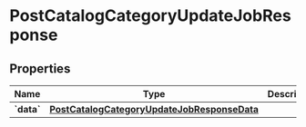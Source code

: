 
# PostCatalogCategoryUpdateJobResponse

## Properties
| Name | Type | Description | Notes |
| ------------ | ------------- | ------------- | ------------- |
| **&#x60;data&#x60;** | [**PostCatalogCategoryUpdateJobResponseData**](PostCatalogCategoryUpdateJobResponseData.md) |  |  |



